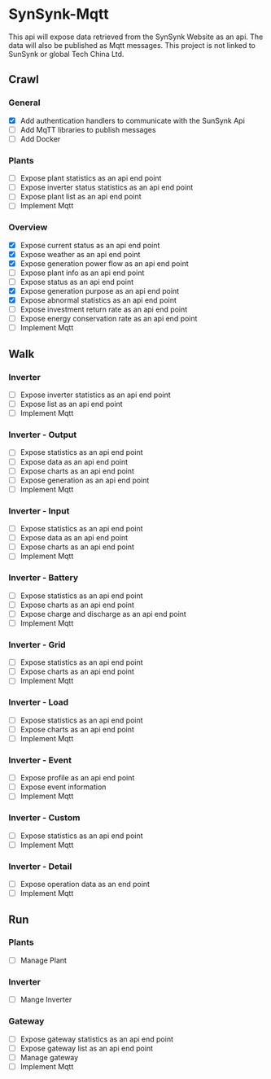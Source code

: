 # SynSynk-Mqtt
This api will expose data retrieved from the SynSynk Website as an api. The data will also be published as Mqtt messages. This project is not linked to SunSynk or global Tech China Ltd.
## Crawl
### General
- [x] Add authentication handlers to communicate with the SunSynk Api
- [ ] Add MqTT libraries to publish messages 
- [ ] Add Docker 
### Plants 
- [ ] Expose plant statistics as an api end point
- [ ] Expose inverter status statistics as an api end point
- [ ] Expose plant list as an api end point 
- [ ] Implement Mqtt 
### Overview 
- [x] Expose current status as an api end point
- [x] Expose weather as an api end point 
- [x] Expose generation power flow as an api end point
- [ ] Expose plant info as an api end point 
- [ ] Expose status as an api end point 
- [x] Expose generation purpose as an api end point 
- [x] Expose abnormal statistics as an api end point 
- [ ] Expose investment return rate as an api end point 
- [ ] Expose energy conservation rate as an api end point 
- [ ] Implement Mqtt 
## Walk
### Inverter 
- [ ] Expose inverter statistics as an api end point
- [ ] Expose list as an api end point
- [ ] Implement Mqtt 
### Inverter - Output 
- [ ] Expose statistics as an api end point
- [ ] Expose data as an api end point 
- [ ] Expose charts as an api end point 
- [ ] Expose generation as an api end point 
- [ ] Implement Mqtt 
### Inverter - Input
- [ ] Expose statistics as an api end point
- [ ] Expose data as an api end point 
- [ ] Expose charts as an api end point
- [ ] Implement Mqtt 
### Inverter - Battery
- [ ] Expose statistics as an api end point
- [ ] Expose charts as an api end point
- [ ] Expose charge and discharge as an api end point 
- [ ] Implement Mqtt 
### Inverter - Grid
- [ ] Expose statistics as an api end point
- [ ] Expose charts as an api end point
- [ ] Implement Mqtt 
### Inverter - Load 
- [ ] Expose statistics as an api end point
- [ ] Expose charts as an api end point
- [ ] Implement Mqtt 
### Inverter - Event 
- [ ] Expose profile as an api end point
- [ ] Expose event information 
- [ ] Implement Mqtt 
### Inverter - Custom 
- [ ] Expose statistics as an api end point
- [ ] Implement Mqtt 
### Inverter - Detail
- [ ] Expose operation data as an end point 
- [ ] Implement Mqtt 
## Run
### Plants 
- [ ] Manage Plant 
### Inverter 
- [ ] Mange Inverter 
### Gateway 
- [ ] Expose gateway statistics as an api end point 
- [ ] Expose gateway list as an api end point 
- [ ] Manage gateway 
- [ ] Implement Mqtt 
